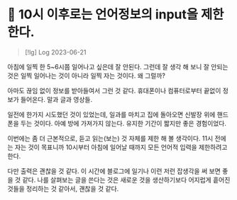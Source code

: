 # 󰏢 10시 이후로는 언어정보의 input을 제한한다.



> [!lg] Log 2023-06-21



아침에 일찍 한 5~6시쯤 일어나고 싶은데 잘 안된다. 그런데 잘 생각 해 보니 잘 안되는 것은 일찍
일어나는 것이 아니라 일찍 자는 것이다. 왜 그럴까?

아마도 끊임 없이 정보를 받아들여서 그런 것 같다. 휴대폰이나 컴퓨터로부터 끝없이 정보가 들어온다.
말과 글과 영상들.

일전에 한가지 시도했던 것이 있었는데, 일과를 마치고 집에 돌아오면 신발장 위에 핸드폰을 두는 것이다.
아예 방에 가져가지 않는다. 유지한 기간이 짧지만 좋은 경험이었다.

이번에는 좀 더 근본적으로, 듣고 읽는(보는) 것 자체를 제한 해 볼 생각이다. 11시 전에는 자는 것이
목표니까 10시부터 아침에 일어날 때까지 모든 언어적 입력을 제한하려고 한다.

다만 출력은 괜찮을 것 같다. 이 시간에 블로그에 일기나 이런 저런 잡생각을 써 보면 좋을 것 같다. 나를
살펴보는 글을 쓴다는 것은 새로운 것을 생산하기보다 어지럽게 흩어진 것들을 정리하는 것 같아서, 괜찮을
것 같다.
